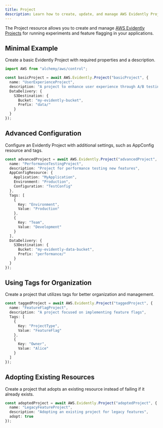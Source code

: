 ```yaml
---
title: Project
description: Learn how to create, update, and manage AWS Evidently Projects using Alchemy Cloud Control.
---
```



The Project resource allows you to create and manage [AWS Evidently Projects](https://docs.aws.amazon.com/evidently/latest/userguide/) for running experiments and feature flagging in your applications.

## Minimal Example

Create a basic Evidently Project with required properties and a description.

```ts
import AWS from "alchemy/aws/control";

const basicProject = await AWS.Evidently.Project("basicProject", {
  name: "UserExperienceProject",
  description: "A project to enhance user experience through A/B testing",
  DataDelivery: {
    S3Destination: {
      Bucket: "my-evidently-bucket",
      Prefix: "data/"
    }
  }
});
```

## Advanced Configuration

Configure an Evidently Project with additional settings, such as AppConfig resource and tags.

```ts
const advancedProject = await AWS.Evidently.Project("advancedProject", {
  name: "PerformanceTestingProject",
  description: "Project for performance testing new features",
  AppConfigResource: {
    Application: "MyApplication",
    Environment: "Production",
    Configuration: "TestConfig"
  },
  Tags: [
    {
      Key: "Environment",
      Value: "Production"
    },
    {
      Key: "Team",
      Value: "Development"
    }
  ],
  DataDelivery: {
    S3Destination: {
      Bucket: "my-evidently-data-bucket",
      Prefix: "performance/"
    }
  }
});
```

## Using Tags for Organization

Create a project that utilizes tags for better organization and management.

```ts
const taggedProject = await AWS.Evidently.Project("taggedProject", {
  name: "FeatureFlagProject",
  description: "A project focused on implementing feature flags",
  Tags: [
    {
      Key: "ProjectType",
      Value: "FeatureFlag"
    },
    {
      Key: "Owner",
      Value: "Alice"
    }
  ]
});
```

## Adopting Existing Resources

Create a project that adopts an existing resource instead of failing if it already exists.

```ts
const adoptedProject = await AWS.Evidently.Project("adoptedProject", {
  name: "LegacyFeatureProject",
  description: "Adopting an existing project for legacy features",
  adopt: true
});
```
